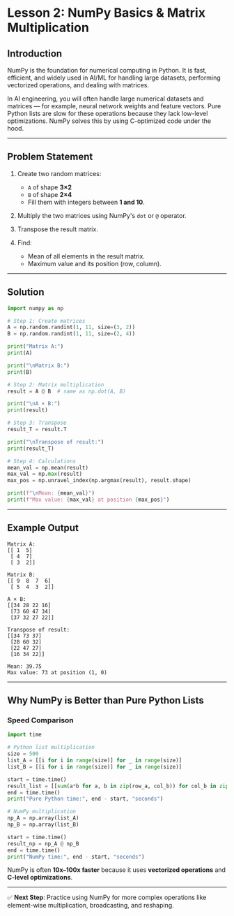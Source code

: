 
# Lesson 2: NumPy Basics & Matrix Multiplication

## Introduction
NumPy is the foundation for numerical computing in Python. It is fast, efficient, and widely used in AI/ML for handling large datasets, performing vectorized operations, and dealing with matrices.

In AI engineering, you will often handle large numerical datasets and matrices — for example, neural network weights and feature vectors. Pure Python lists are slow for these operations because they lack low-level optimizations. NumPy solves this by using C-optimized code under the hood.

---

## Problem Statement
1. Create two random matrices:
   - `A` of shape **3×2**
   - `B` of shape **2×4**
   - Fill them with integers between **1 and 10**.

2. Multiply the two matrices using NumPy's `dot` or `@` operator.

3. Transpose the result matrix.

4. Find:
   - Mean of all elements in the result matrix.
   - Maximum value and its position (row, column).

---

## Solution

```python
import numpy as np

# Step 1: Create matrices
A = np.random.randint(1, 11, size=(3, 2))
B = np.random.randint(1, 11, size=(2, 4))

print("Matrix A:")
print(A)

print("\nMatrix B:")
print(B)

# Step 2: Matrix multiplication
result = A @ B  # same as np.dot(A, B)

print("\nA × B:")
print(result)

# Step 3: Transpose
result_T = result.T

print("\nTranspose of result:")
print(result_T)

# Step 4: Calculations
mean_val = np.mean(result)
max_val = np.max(result)
max_pos = np.unravel_index(np.argmax(result), result.shape)

print(f"\nMean: {mean_val}")
print(f"Max value: {max_val} at position {max_pos}")
```

---

## Example Output
```
Matrix A:
[[ 1  5]
 [ 4  7]
 [ 3  2]]

Matrix B:
[[ 9  8  7  6]
 [ 5  4  3  2]]

A × B:
[[34 28 22 16]
 [73 60 47 34]
 [37 32 27 22]]

Transpose of result:
[[34 73 37]
 [28 60 32]
 [22 47 27]
 [16 34 22]]

Mean: 39.75
Max value: 73 at position (1, 0)
```

---

## Why NumPy is Better than Pure Python Lists
### **Speed Comparison**
```python
import time

# Python list multiplication
size = 500
list_A = [[i for i in range(size)] for _ in range(size)]
list_B = [[i for i in range(size)] for _ in range(size)]

start = time.time()
result_list = [[sum(a*b for a, b in zip(row_a, col_b)) for col_b in zip(*list_B)] for row_a in list_A]
end = time.time()
print("Pure Python time:", end - start, "seconds")

# NumPy multiplication
np_A = np.array(list_A)
np_B = np.array(list_B)

start = time.time()
result_np = np_A @ np_B
end = time.time()
print("NumPy time:", end - start, "seconds")
```
NumPy is often **10x–100x faster** because it uses **vectorized operations** and **C-level optimizations**.

---

✅ **Next Step**: Practice using NumPy for more complex operations like element-wise multiplication, broadcasting, and reshaping.
